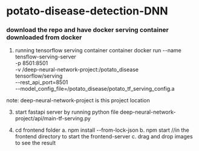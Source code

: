 # potato-disease-detection-DNN
### download the repo and have docker serving container downloaded from docker
1. running tensorflow serving container container
  docker run --name tensflow-serving-server \
  -p 8501:8501 \
  -v /deep-neural-network-project:/potato_disease \
  tensorflow/serving \
  --rest_api_port=8501 \
  --model_config_file=/potato_disease/potato_tf_serving_config.a
   
  note: deep-neural-network-project is this project location 

  3. start fastapi server by running python file
       deep-neural-network-project/api/main-tf-serving.py

  4. cd frontend folder
       a. npm install --from-lock-json
       b. npm start //in the frontend directory to start the frontend-server
       c. drag and drop images to see the result
